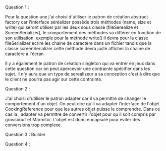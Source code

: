 Question 1 :

Pour la question une j'ai choisi d'utiliser le patron de création abstract factory car l'interface séréalizer
possède trois méthodes (name, size et write) qui seront utiliser par les deux sous classe (fileSerealize et
ScreenSerializer), le comportement des méthodes va différer en fonction de son utilisation.
exemple pour la méthode write() il devra pour la classe fileSerializer ecrire les chaine de caractère dans
un fichier tandis que la classe screenSerializer cette méthode devra juste afficher la chaine de caractère à
l'écran.

Il y a également le patron de création singleton qui va entrer en jeux dans cette question car on peut apercevoir
une contrainte spécifier dans les sujet. Il n'y aura que un type de serealizeur a sa conception c'est à dire que
le client ne pourra pas agir sur cette contrainte.

Question 2 :

J'ai choisi d'utiliser le patron adapter car il va permttre de changer le comportement d'un objet.
On peut dire qu'il va adapter l'interface de l'objet CookingReference pour que les autres objet puisse le comprendre.
Dans ce cas la , adapter va permttre de convertir l'objet pour qu il soit compris par grossbouf et Marmitor.
L'objet est donc encapsulé pour eviter des conversions trop complexe.

Question 3 :
    Builder

Question 4 :